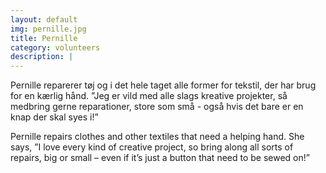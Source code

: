 ```yaml
---
layout: default
img: pernille.jpg
title: Pernille
category: volunteers
description: |
---
```

Pernille  reparerer  tøj  og  i  det  hele  taget  alle  former  for tekstil,  der  har  brug  for  en  kærlig hånd.  ”Jeg  er  vild  med  alle
slags  kreative  projekter,  så  medbring  gerne  reparationer,  store som små  -  også  hvis  det  bare  er  en  knap  der  skal  syes  i!”

Pernille repairs clothes and other textiles that need a helping hand. She says, ”I love every kind of creative project, so bring along all sorts of
repairs, big or small – even if it’s just a button that need to be sewed on!”
